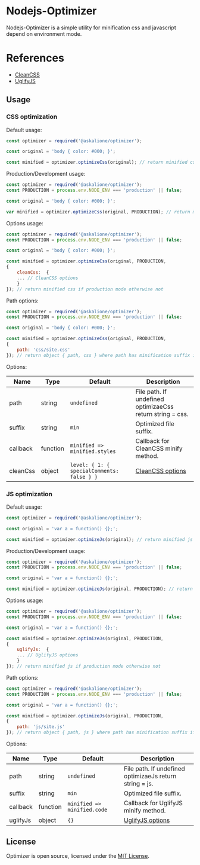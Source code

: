 # Nodejs-Optimizer

Nodejs-Optimizer is a simple utility for minification css and javascript depend on environment mode.

# References
- [CleanCSS](https://github.com/jakubpawlowicz/clean-css)
- [UglifyJS](https://github.com/mishoo/UglifyJS2)

## Usage

### CSS optimization

Default usage:

```javascript
const optimizer = required('@askalione/optimizer');

const original = 'body { color: #000; }';

const minified = optimizer.optimizeCss(original); // return minified css
```

Production/Development usage:

```javascript
const optimizer = required('@askalione/optimizer');
const PRODUCTION = process.env.NODE_ENV === 'production' || false;

const original = 'body { color: #000; }';

var minified = optimizer.optimizeCss(original, PRODUCTION); // return minified css if production mode otherwise not
```
Options usage:

```javascript
const optimizer = required('@askalione/optimizer');
const PRODUCTION = process.env.NODE_ENV === 'production' || false;

const original = 'body { color: #000; }';

const minified = optimizer.optimizeCss(original, PRODUCTION, 
{ 
	cleanCss:  {
	... // CleanCSS options
	}
}); // return minified css if production mode otherwise not
```

Path options:

```javascript
const optimizer = required('@askalione/optimizer');
const PRODUCTION = process.env.NODE_ENV === 'production' || false;

const original = 'body { color: #000; }';

const minified = optimizer.optimizeCss(original, PRODUCTION, 
{ 
	path: 'css/site.css'
}); // return object { path, css } where path has minification suffix if css was minified. Css minified if production mode otherwise not. E.g path = 'css/site.min.css' if minified otherwise 'css/site.css'.
```

Options:

| Name | Type | Default | Description |
| --- | --- | --- | --- |
| path | string | `undefined` | File path. If undefined optimizaeCss return string = css. |
| suffix | string | `min` | Optimized file suffix. |
| callback | function | `minified => minified.styles` | Callback for CleanCSS minify method. |
| cleanCss | object | `level: { 1: { specialComments: false } }`| [CleanCSS options](https://github.com/jakubpawlowicz/clean-css)  |

### JS optimization

Default usage:

```javascript
const optimizer = required('@askalione/optimizer');

const original = 'var a = function() {};';

const minified = optimizer.optimizeJs(original); // return minified js
```

Production/Development usage:

```javascript
const optimizer = required('@askalione/optimizer');
const PRODUCTION = process.env.NODE_ENV === 'production' || false;

const original = 'var a = function() {};';

const minified = optimizer.optimizeJs(original, PRODUCTION); // return minified js if production mode otherwise not
```
Options usage:

```javascript
const optimizer = required('@askalione/optimizer');
const PRODUCTION = process.env.NODE_ENV === 'production' || false;

const original = 'var a = function() {};';

const minified = optimizer.optimizeJs(original, PRODUCTION, 
{ 
	uglifyJs:  {
	... // UglifyJS options
	}
}); // return minified js if production mode otherwise not
```

Path options:

```javascript
const optimizer = required('@askalione/optimizer');
const PRODUCTION = process.env.NODE_ENV === 'production' || false;

const original = 'var a = function() {};';

const minified = optimizer.optimizeJs(original, PRODUCTION, 
{ 
	path: 'js/site.js'
}); // return object { path, js } where path has minification suffix if js was minified. Js minified if production mode otherwise not. E.g path = 'js/site.min.js' if minified otherwise 'js/site.js'.
````````````
Options:

| Name | Type | Default | Description |
| --- | --- | --- | --- |
| path | string | `undefined` | File path. If undefined optimizaeJs return string = js. |
| suffix | string | `min` | Optimized file suffix. |
| callback | function | `minified => minified.code` | Callback for UglifyJS minify method. |
| uglifyJs | object | `{}`| [UglifyJS options](https://github.com/mishoo/UglifyJS2)  |

## License
Optimizer is open source, licensed under the [MIT License](https://github.com/askalione/nodejs-optimizer/blob/master/LICENSE).